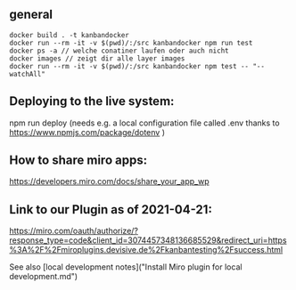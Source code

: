 ## general 
```
docker build . -t kanbandocker
docker run --rm -it -v $(pwd)/:/src kanbandocker npm run test
docker ps -a // welche conatiner laufen oder auch nicht
docker images // zeigt dir alle layer images
docker run --rm -it -v $(pwd)/:/src kanbandocker npm test -- "--watchAll"
```

## Deploying to the live system:
npm run deploy
(needs e.g. a local configuration file called .env thanks to https://www.npmjs.com/package/dotenv )

## How to share miro apps:
https://developers.miro.com/docs/share_your_app_wp

## Link to our Plugin as of 2021-04-21:
https://miro.com/oauth/authorize/?response_type=code&client_id=3074457348136685529&redirect_uri=https%3A%2F%2Fmiroplugins.devisive.de%2Fkanbantesting%2Fsuccess.html

See also [local development notes]("Install Miro plugin for local development.md")